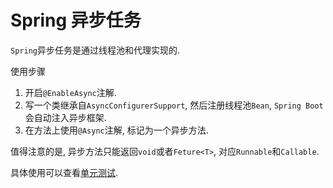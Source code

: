 # Spring 异步任务
`Spring`异步任务是通过线程池和代理实现的.

使用步骤
1. 开启`@EnableAsync`注解.
1. 写一个类继承自`AsyncConfigurerSupport`, 然后注册线程池`Bean`, `Spring Boot`会自动注入异步框架.
1. 在方法上使用`@Async`注解, 标记为一个异步方法.

值得注意的是, 异步方法只能返回`void`或者`Feture<T>`, 对应`Runnable`和`Callable`.

具体使用可以查看[单元测试](./src/test/java).
